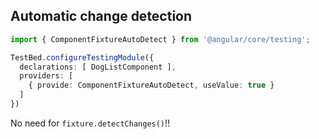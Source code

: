 ## Automatic change detection

```typescript
import { ComponentFixtureAutoDetect } from '@angular/core/testing';
```

```typescript
TestBed.configureTestingModule({
  declarations: [ DogListComponent ],
  providers: [
    { provide: ComponentFixtureAutoDetect, useValue: true }
  ]
})
```

No need for `fixture.detectChanges()`!!
